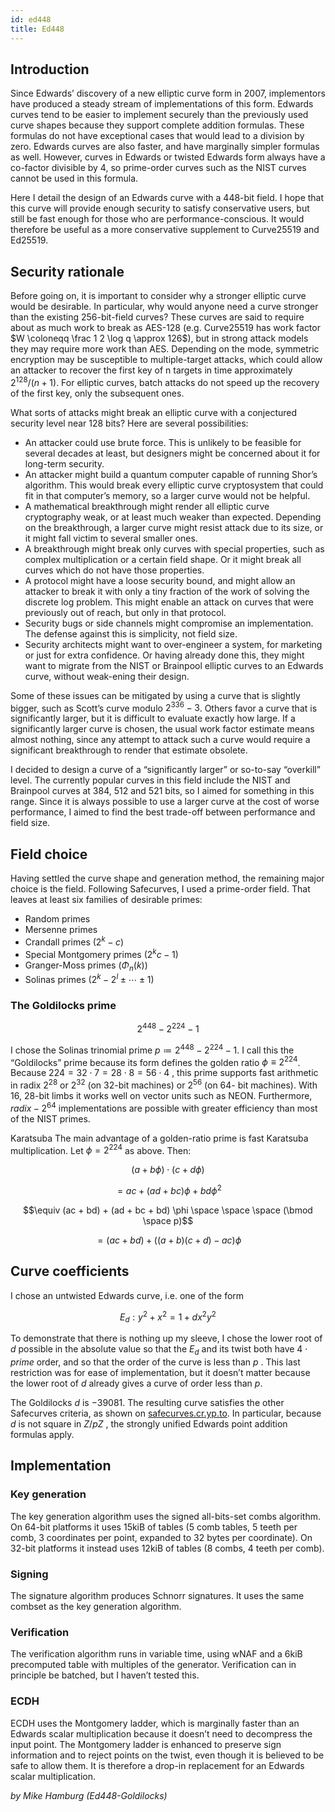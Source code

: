 ```yaml
---
id: ed448
title: Ed448
---
```


## Introduction

Since Edwards’ discovery of a new elliptic curve form in 2007, implementors have produced a steady stream of implementations of this form. Edwards curves tend to be easier to implement securely than the previously used curve shapes because they support complete addition formulas. These formulas do not have exceptional cases that would lead to a division by zero. Edwards curves are also faster, and have marginally simpler formulas as well. However, curves in Edwards or twisted Edwards form always have a co-factor divisible by 4, so prime-order curves such as the NIST curves cannot be used in this formula.

Here I detail the design of an Edwards curve with a 448-bit field. I hope that this curve will provide enough security to satisfy conservative users, but still be fast enough for those who are performance-conscious. It would therefore be useful as a more conservative supplement to Curve25519 and Ed25519.

## Security rationale

Before going on, it is important to consider why a stronger elliptic curve would be desirable. In particular, why would anyone need a curve stronger than the existing 256-bit-field curves? These curves are said to require about as much work to break as AES-128 \(e.g. Curve25519 has work factor $W \coloneqq \frac 1 2 \log q \approx 126$\), but in strong attack models they may require more work than AES. Depending on the mode, symmetric encryption may be susceptible to multiple-target attacks, which could allow an attacker to recover the first key of n targets in time approximately $2^{128} / (n+1)$. For elliptic curves, batch attacks do not speed up the recovery of the first key, only the subsequent ones.

What sorts of attacks might break an elliptic curve with a conjectured security level near 128 bits? Here are several possibilities:

* An attacker could use brute force. This is unlikely to be feasible for several decades at least, but designers might be concerned about it for long-term security.
* An attacker might build a quantum computer capable of running Shor’s algorithm. This would break every elliptic curve cryptosystem that could fit in that computer’s memory, so a larger curve would not be helpful.
* A mathematical breakthrough might render all elliptic curve cryptography weak, or at least much weaker than expected. Depending on the breakthrough, a larger curve might resist attack due to its size, or it might fall victim to several smaller ones.
* A breakthrough might break only curves with special properties, such as complex multiplication or a certain field shape. Or it might break all curves which do not have those properties.
* A protocol might have a loose security bound, and might allow an attacker to break it with only a tiny fraction of the work of solving the discrete log problem. This might enable an attack on curves that were previously out of reach, but only in that protocol.
* Security bugs or side channels might compromise an implementation. The defense against this is simplicity, not field size.
* Security architects might want to over-engineer a system, for marketing or just for extra confidence. Or having already done this, they might want to migrate from the NIST or Brainpool elliptic curves to an Edwards curve, without weak-ening their design.

Some of these issues can be mitigated by using a curve that is slightly bigger, such as Scott’s curve modulo $2^{336}-3$. Others favor a curve that is significantly larger, but it is difficult to evaluate exactly how large. If a significantly larger curve is chosen, the usual work factor estimate means almost nothing, since any attempt to attack such a curve would require a significant breakthrough to render that estimate obsolete.

I decided to design a curve of a “significantly larger” or so-to-say “overkill” level. The currently popular curves in this field include the NIST and Brainpool curves at 384, 512 and 521 bits, so I aimed for something in this range. Since it is always possible to use a larger curve at the cost of worse performance, I aimed to find the best trade-off between performance and field size.

## Field choice

Having settled the curve shape and generation method, the remaining major choice is the field. Following Safecurves, I used a prime-order field. That leaves at least six families of desirable primes:

* Random primes
* Mersenne primes
* Crandall primes $(2^k-c)$
* Special Montgomery primes $(2^kc-1)$
* Granger-Moss primes $(\Phi_n(k))$
* Solinas primes $(2^k-2^l \pm \dotsm \pm 1)$

### The Goldilocks prime

$$
2^{448} - 2^{224} - 1
$$

I chose the Solinas trinomial prime $p \coloneqq 2^{448} - 2^{224} - 1$. I call this the “Goldilocks” prime because its form defines the golden ratio $\phi \equiv 2^{224}$. Because $224 = 32 \cdot 7 = 28 \cdot 8 = 56 \cdot 4$ , this prime supports fast arithmetic in radix $2^{28}$ or $2^{32}$ \(on 32-bit machines\) or $2^{56}$ \(on 64- bit machines\). With 16, 28-bit limbs it works well on vector units such as NEON. Furthermore, $radix-2^{64}$ implementations are possible with greater efficiency than most of the NIST primes.

Karatsuba The main advantage of a golden-ratio prime is fast Karatsuba multiplication. Let $\phi = 2^{224}$ as above. Then:

$$(a+b \phi) \cdot (c+d \phi)$$

$$= ac + (ad + bc) \phi + bd \phi^2$$

$$\equiv (ac + bd) + (ad + bc + bd) \phi \space \space \space (\bmod \space p)$$

$$= (ac + bd) + ((a+b)(c+d)-ac) \phi$$

## Curve coefficients

I chose an untwisted Edwards curve, i.e. one of the form

$$
E_d: y^2+x^2=1+dx^2y^2
$$

To demonstrate that there is nothing up my sleeve, I chose the lower root of $d$ possible in the absolute value so that the $E_d$ and its twist both have $4 \cdot prime$ order, and so that the order of the curve is less than $p$ . This last restriction was for ease of implementation, but it doesn’t matter because the lower root of $d$ already gives a curve of order less than $p$.

The Goldilocks $d$ is $−39081$. The resulting curve satisfies the other Safecurves criteria, as shown on [safecurves.cr.yp.to](https://safecurves.cr.yp.to/). In particular, because $d$ is not square in $Z / pZ$ , the strongly unified Edwards point addition formulas apply.

## Implementation

### Key generation

The key generation algorithm uses the signed all-bits-set combs algorithm. On 64-bit platforms it uses 15kiB of tables \(5 comb tables, 5 teeth per comb, 3 coordinates per point, expanded to 32 bytes per coordinate\). On 32-bit platforms it instead uses 12kiB of tables \(8 combs, 4 teeth per comb\).

### Signing

The signature algorithm produces Schnorr signatures. It uses the same combset as the key generation algorithm.

### Verification

The verification algorithm runs in variable time, using wNAF and a 6kiB precomputed table with multiples of the generator. Verification can in principle be batched, but I haven’t tested this.

### ECDH

ECDH uses the Montgomery ladder, which is marginally faster than an Edwards scalar multiplication because it doesn’t need to decompress the input point. The Montgomery ladder is enhanced to preserve sign information and to reject points on the twist, even though it is believed to be safe to allow them. It is therefore a drop-in replacement for an Edwards scalar multiplication.

_by Mike Hamburg (Ed448-Goldilocks)_
